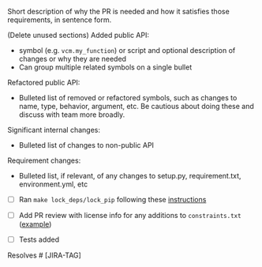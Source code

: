 Short description of why the PR is needed and how it satisfies those requirements, in sentence form.

(Delete unused sections)
Added public API:
- symbol (e.g. `vcm.my_function`) or script and optional description of changes or why they are needed
- Can group multiple related symbols on a single bullet

Refactored public API:
- Bulleted list of removed or refactored symbols, such as changes to name, type, behavior, argument, etc. Be cautious about doing these and discuss with team more broadly.

Significant internal changes:
- Bulleted list of changes to non-public API

Requirement changes:
- Bulleted list, if relevant, of any changes to setup.py, requirement.txt, environment.yml, etc
- [ ] Ran `make lock_deps/lock_pip` following these [instructions](https://vulcanclimatemodeling.com/docs/fv3net/dependency_management.html#dependency-management)
- [ ] Add PR review with license info for any additions to `constraints.txt`
  ([example](https://github.com/VulcanClimateModeling/fv3net/pull/1218#pullrequestreview-663644359))

- [ ] Tests added

Resolves #<github issues> [JIRA-TAG]
